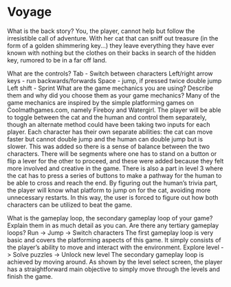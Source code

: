 # Voyage

What is the back story?
You, the player, cannot help but follow the irresistible call of adventure. With her cat that can sniff out treasure (in the form of a golden shimmering key...) they leave everything they have ever known with nothing but the clothes on their backs in search of the hidden key, rumored to be in a far off land.

What are the controls?
Tab - Switch between characters
Left/right arrow keys - run backwards/forwards Space - jump, if pressed twice double jump Left shift - Sprint
What are the game mechanics you are using? Describe them and why did you choose them as your game mechanics?
Many of the game mechanics are inspired by the simple platforming games on Coolmathgames.com, namely Fireboy and Watergirl. The player will be able to toggle between the cat and the human and control them separately, though an alternate method could have been taking two inputs for each player. Each character has their own separate abilities: the cat can move faster but cannot double jump and the human can double jump but is slower. This was added so there is a sense of balance between the two characters. There will be segments where one has to stand on a button or flip a lever for the other to proceed, and these were added because they felt more involved and creative in the game. There is also a part in level 3 where the cat has to press a series of buttons to make a pathway for the human to be able to cross and reach the end. By figuring out the human’s trivia part, the player will know what platform to jump on for the cat, avoiding more unnecessary restarts. In this way, the user is forced to figure out how both characters can be utilized to beat the game.

What is the gameplay loop, the secondary gameplay loop of your game? Explain them in as much detail as you can. Are there any tertiary gameplay loops?
Run -> Jump -> Switch characters
The first gameplay loop is very basic and covers the platforming aspects of this game. It simply consists of the player’s ability to move and interact with the environment.
Explore level -> Solve puzzles -> Unlock new level
The secondary gameplay loop is achieved by moving around. As shown by the level select screen, the player has a straightforward main objective to simply move through the levels and finish the game.
 
